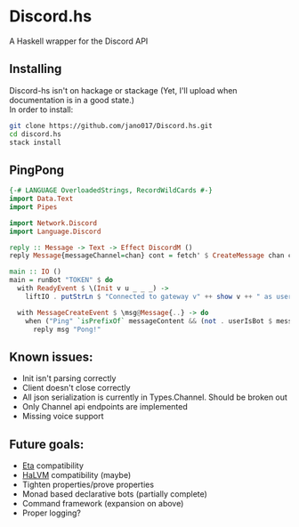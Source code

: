 # Discord.hs
A Haskell wrapper for the Discord API

## Installing
Discord-hs isn't on hackage or stackage (Yet, I'll upload when documentation is in a good state.)  
In order to install:
```sh
git clone https://github.com/jano017/Discord.hs.git
cd discord.hs
stack install
```

## PingPong
```haskell
{-# LANGUAGE OverloadedStrings, RecordWildCards #-}
import Data.Text
import Pipes

import Network.Discord
import Language.Discord

reply :: Message -> Text -> Effect DiscordM ()
reply Message{messageChannel=chan} cont = fetch' $ CreateMessage chan cont

main :: IO ()
main = runBot "TOKEN" $ do
  with ReadyEvent $ \(Init v u _ _ _) ->
    liftIO . putStrLn $ "Connected to gateway v" ++ show v ++ " as user " ++ show u

  with MessageCreateEvent $ \msg@Message{..} -> do
    when ("Ping" `isPrefixOf` messageContent && (not . userIsBot $ messageAuthor)) $
      reply msg "Pong!"
```

## Known issues:
- Init isn't parsing correctly
- Client doesn't close correctly
- All json serialization is currently in Types.Channel. Should be broken out
- Only Channel api endpoints are implemented
- Missing voice support

## Future goals:
- [Eta](https://github.com/typelead/eta) compatibility
- [HaLVM](https://github.com/GaloisInc/HaLVM) compatibility (maybe)
- Tighten properties/prove properties
- Monad based declarative bots (partially complete)
- Command framework (expansion on above)
- Proper logging?
